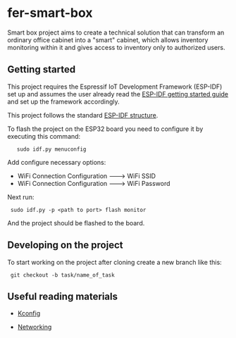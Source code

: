# fer-smart-box
Smart box project aims to create a technical solution that can transform an ordinary office cabinet into a "smart" cabinet, which allows inventory monitoring within it and gives access to inventory only to authorized users.

## Getting started

This project requires the Espressif IoT Development Framework (ESP-IDF) set up and assumes the user already read the [ESP-IDF getting started guide](https://docs.espressif.com/projects/esp-idf/en/latest/get-started/index.html) and set up the framework accordingly.

This project follows the standard [ESP-IDF structure](https://docs.espressif.com/projects/esp-idf/en/latest/contribute/creating-examples.html).

To flash the project on the ESP32 board you need to configure it by executing this command:
 ```
    sudo idf.py menuconfig
 ```
Add configure necessary options:

* WiFi Connection Configuration  ---> WiFi SSID
* WiFi Connection Configuration  ---> WiFi Password

Next run:
 ```
  sudo idf.py -p <path to port> flash monitor
 ```

And the project should be flashed to the board.

## Developing on the project

To start working on the project after cloning create a new branch like this:
 ```
  git checkout -b task/name_of_task
 ```


## Useful reading materials
* [Kconfig](https://docs.espressif.com/projects/esp-idf/en/latest/api-reference/kconfig.html#kconfig-formatting-rules)

* [Networking](https://docs.espressif.com/projects/esp-idf/en/latest/api-reference/protocols/index.html)